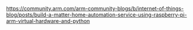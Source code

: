 

https://community.arm.com/arm-community-blogs/b/internet-of-things-blog/posts/build-a-matter-home-automation-service-using-raspberry-pi-arm-virtual-hardware-and-python
